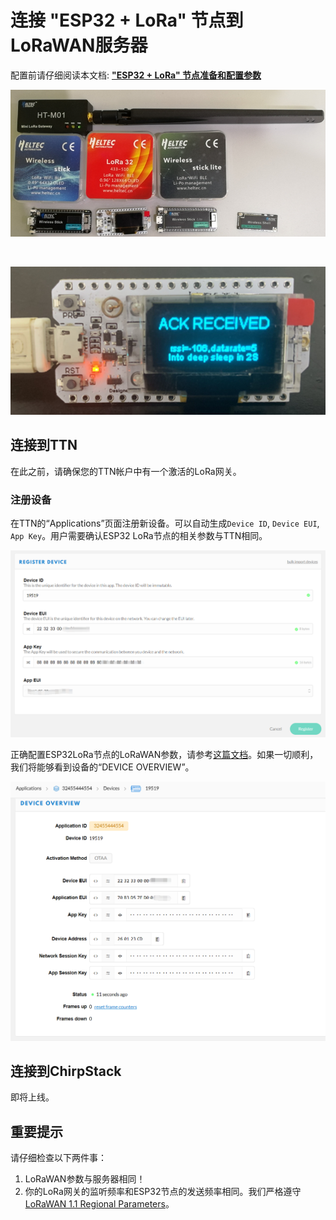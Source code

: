 # 连接 "ESP32 + LoRa" 节点到LoRaWAN服务器

配置前请仔细阅读本文档: **["ESP32 + LoRa" 节点准备和配置参数](https://heltec-automation-docs.readthedocs.io/en/latest/esp32/lorawan/config_parameter.html)**

![](img/connect_to_gateway/01.png)

&nbsp;

![](img/connect_to_gateway/05.png)

## 连接到TTN

在此之前，请确保您的TTN帐户中有一个激活的LoRa网关。

### 注册设备

在TTN的“Applications”页面注册新设备。可以自动生成`Device ID`, `Device EUI`, `App Key`。用户需要确认ESP32 LoRa节点的相关参数与TTN相同。

![](img/connect_to_gateway/02.png)

正确配置ESP32LoRa节点的LoRaWAN参数，请参考[这篇文档]()。如果一切顺利，我们将能够看到设备的“DEVICE OVERVIEW”。

![](img/connect_to_gateway/04.png)



## 连接到ChirpStack

即将上线。



## 重要提示

请仔细检查以下两件事：

1. LoRaWAN参数与服务器相同！
2. 你的LoRa网关的监听频率和ESP32节点的发送频率相同。我们严格遵守[LoRaWAN 1.1 Regional Parameters](https://lora-alliance.org/sites/default/files/2018-04/lorawantm_regional_parameters_v1.1rb_-_final.pdf)。
